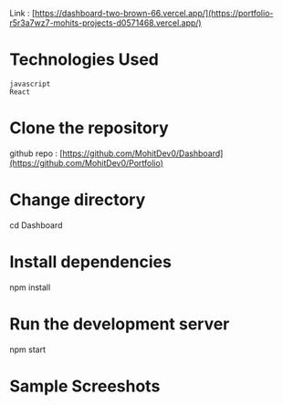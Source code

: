 Link : [https://dashboard-two-brown-66.vercel.app/](https://portfolio-r5r3a7wz7-mohits-projects-d0571468.vercel.app/)

# Technologies Used
    javascript
    React
    
# Clone the repository
  github repo : [https://github.com/MohitDev0/Dashboard](https://github.com/MohitDev0/Portfolio)

# Change directory
 cd Dashboard
  
# Install dependencies
 npm install

# Run the development server
 npm start

# Sample Screeshots














